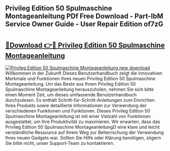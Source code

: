 ## Privileg Edition 50 Spulmaschine Montageanleitung PDf Free Download - Part-IbM Service Owner Guide - User Repair Edition of7zG

# <h2><a href="http://df7y8q.blite.top/?on=Privileg+Edition+50+Spulmaschine+Montageanleitung">🔗Download 👉🔴 Privileg Edition 50 Spulmaschine Montageanleitung</a></h2>

[![Privileg Edition 50 Spulmaschine Montageanleitung new download](https://i.imgur.com/lujVjoI.png)](http://df7y8q.blite.top/?on=Privileg+Edition+50+Spulmaschine+Montageanleitung)
Willkommen in der Zukunft Dieses Benutzerhandbuch zeigt die innovativen Merkmale und Funktionen Ihres neuen Privileg Edition 50 Spulmaschine Montageanleitung. Um das Beste aus Ihrem Privileg Edition 50 Spulmaschine Montageanleitung herauszuholen, nehmen Sie sich bitte einen Moment Zeit, um dieses umfassende Benutzerhandbuch durchzulesen. Es enthält Schritt-für-Schritt-Anleitungen zum Einrichten Ihres Produkts sowie detaillierte Informationen zur Verwendung der verschiedenen Funktionen und Funktionen. Dieses Privileg Edition 50 Spulmaschine Montageanleitung ist mit einer Vielzahl von Funktionen ausgestattet, um Ihre Produktivität zu maximieren. Wir erwarten, dass das Privileg Edition 50 Spulmaschine MontageanleitungD eine klare und leicht verständliche Ressource auf Ihrem Weg zur Beherrschung der Verwendung Ihres neuen Gadgets war. Sollten Sie Hilfe oder Klärung benötigen, zögern Sie bitte nicht, unser Support-Team zu kontaktieren.
